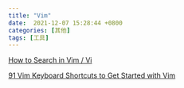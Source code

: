 ```yaml
---
title: "Vim"
date:  2021-12-07 15:28:44 +0800
categories: [其他]
tags: [工具]
---
```


[How to Search in Vim / Vi](https://linuxize.com/post/vim-search/)

[91 Vim Keyboard Shortcuts to Get Started with Vim](https://techinscribed.com/91-vim-keyboard-shortcuts/)
